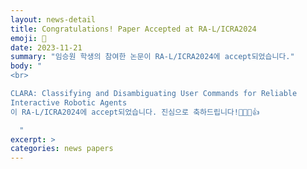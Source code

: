 ```yaml
---
layout: news-detail
title: Congratulations! Paper Accepted at RA-L/ICRA2024
emoji: 🎉
date: 2023-11-21
summary: "임승원 학생의 참여한 논문이 RA-L/ICRA2024에 accept되었습니다."
body: "
<br>

CLARA: Classifying and Disambiguating User Commands for Reliable
Interactive Robotic Agents
이 RA-L/ICRA2024에 accept되었습니다. 진심으로 축하드립니다!🥳🥳🥳👍

  "
excerpt: >
categories: news papers
---
```

